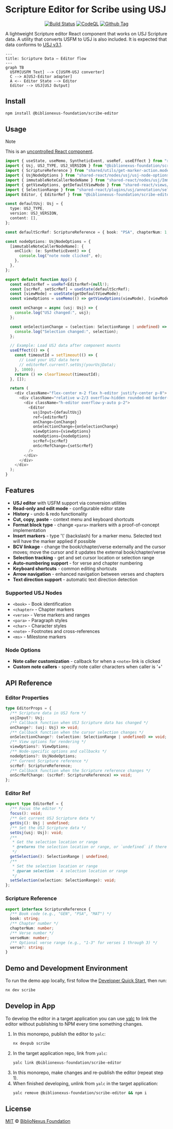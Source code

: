 # Scripture Editor for Scribe using USJ

<div align="center">

[![Build Status][github-actions-status]][github-actions-url]
[![CodeQL][gitghub-codeql-status]][gitghub-codeql-url]
[![Github Tag][npm-version-image]][npm-version-url]

</div>

A lightweight Scripture editor React component that works on USJ Scripture data. A utility that converts USFM to USJ is also included. It is expected that data conforms to [USJ v3.1](https://docs.usfm.bible/usfm/3.1/).

```mermaid
---
title: Scripture Data — Editor flow
---
graph TB
  USFM[USFM Text] --> C[USFM-USJ converter]
  C --> A[USJ-Editor adapter]
  A <-- Editor State --> Editor
  Editor --> USJ[USJ Output]
```

## Install

```sh
npm install @biblionexus-foundation/scribe-editor
```

## Usage

> [!NOTE]
> This is an [uncontrolled React component](https://react.dev/learn/sharing-state-between-components#controlled-and-uncontrolled-components).

```typescript
import { useState, useMemo, SyntheticEvent, useRef, useEffect } from "react";
import { Usj, USJ_TYPE, USJ_VERSION } from "@biblionexus-foundation/scripture-utilities";
import { ScriptureReference } from "shared/utils/get-marker-action.model";
import { UsjNodeOptions } from "shared-react/nodes/usj/usj-node-options.model";
import { immutableNoteCallerNodeName } from "shared-react/nodes/usj/ImmutableNoteCallerNode";
import { getViewOptions, getDefaultViewMode } from "shared-react/views/view-options.utils";
import { SelectionRange } from "shared-react/plugins/usj/annotation/selection.model";
import Editor, { EditorRef } from "@biblionexus-foundation/scribe-editor";

const defaultUsj: Usj = {
  type: USJ_TYPE,
  version: USJ_VERSION,
  content: [],
};

const defaultScrRef: ScriptureReference = { book: "PSA", chapterNum: 1, verseNum: 1 };

const nodeOptions: UsjNodeOptions = {
  [immutableNoteCallerNodeName]: {
    onClick: (e: SyntheticEvent) => {
      console.log("note node clicked", e);
    },
  },
};

export default function App() {
  const editorRef = useRef<EditorRef>(null!);
  const [scrRef, setScrRef] = useState(defaultScrRef);
  const [viewMode] = useState(getDefaultViewMode);
  const viewOptions = useMemo(() => getViewOptions(viewMode), [viewMode]);

  const onChange = async (usj: Usj) => {
    console.log("USJ changed:", usj);
  };

  const onSelectionChange = (selection: SelectionRange | undefined) => {
    console.log("Selection changed:", selection);
  };

  // Example: Load USJ data after component mounts
  useEffect(() => {
    const timeoutId = setTimeout(() => {
      // Load your USJ data here
      // editorRef.current?.setUsj(yourUsjData);
    }, 1000);
    return () => clearTimeout(timeoutId);
  }, []);

  return (
    <div className="flex-center m-2 flex h-editor justify-center p-8">
      <div className="relative w-2/3 overflow-hidden rounded-md border-2 border-secondary">
        <div className="h-editor overflow-y-auto p-2">
          <Editor
            usjInput={defaultUsj}
            ref={editorRef}
            onChange={onChange}
            onSelectionChange={onSelectionChange}
            viewOptions={viewOptions}
            nodeOptions={nodeOptions}
            scrRef={scrRef}
            onScrRefChange={setScrRef}
          />
        </div>
      </div>
    </div>
  );
}
```

## Features

- **USJ editor** with USFM support via conversion utilities
- **Read-only and edit mode** - configurable editor state
- **History** - undo & redo functionality
- **Cut, copy, paste** - context menu and keyboard shortcuts
- **Format block type** - change `<para>` markers with a proof-of-concept implementation
- **Insert markers** - type '\\' (backslash) for a marker menu. Selected text will have the marker applied if possible
- **BCV linkage** - change the book/chapter/verse externally and the cursor moves; move the cursor and it updates the external book/chapter/verse
- **Selection tracking** - get and set cursor location or selection range
- **Auto-numbering support** - for verse and chapter numbering
- **Keyboard shortcuts** - common editing shortcuts
- **Arrow navigation** - enhanced navigation between verses and chapters
- **Text direction support** - automatic text direction detection

### Supported USJ Nodes

- `<book>` - Book identification
- `<chapter>` - Chapter markers
- `<verse>` - Verse markers and ranges
- `<para>` - Paragraph styles
- `<char>` - Character styles
- `<note>` - Footnotes and cross-references
- `<ms>` - Milestone markers

### Node Options

- **Note caller customization** - callback for when a `<note>` link is clicked
- **Custom note callers** - specify note caller characters when caller is '+'

## API Reference

### Editor Properties

```typescript
type EditorProps = {
  /** Scripture data in USJ form */
  usjInput?: Usj;
  /** Callback function when USJ Scripture data has changed */
  onChange?: (usj: Usj) => void;
  /** Callback function when the cursor selection changes */
  onSelectionChange?: (selection: SelectionRange | undefined) => void;
  /** View options for rendering */
  viewOptions?: ViewOptions;
  /** Node-specific options and callbacks */
  nodeOptions?: UsjNodeOptions;
  /** Current Scripture reference */
  scrRef: ScriptureReference;
  /** Callback function when the Scripture reference changes */
  onScrRefChange: (scrRef: ScriptureReference) => void;
};
```

### Editor Ref

```typescript
export type EditorRef = {
  /** Focus the editor */
  focus(): void;
  /** Get current USJ Scripture data */
  getUsj(): Usj | undefined;
  /** Set the USJ Scripture data */
  setUsj(usj: Usj): void;
  /**
   * Get the selection location or range
   * @returns the selection location or range, or `undefined` if there is no selection
   */
  getSelection(): SelectionRange | undefined;
  /**
   * Set the selection location or range
   * @param selection - A selection location or range
   */
  setSelection(selection: SelectionRange): void;
};
```

### Scripture Reference

```typescript
export interface ScriptureReference {
  /** Book code (e.g., "GEN", "PSA", "MAT") */
  book: string;
  /** Chapter number */
  chapterNum: number;
  /** Verse number */
  verseNum: number;
  /** Optional verse range (e.g., "1-3" for verses 1 through 3) */
  verse?: string;
}
```

## Demo and Development Environment

To run the demo app locally, first follow the [Developer Quick Start](/README.md#developer-quick-start), then run:

```sh
nx dev scribe
```

## Develop in App

To develop the editor in a target application you can use [yalc](https://www.npmjs.com/package/yalc) to link the editor without publishing to NPM every time something changes.

1. In this monorepo, publish the editor to `yalc`:
   ```bash
   nx devpub scribe
   ```
2. In the target application repo, link from `yalc`:
   ```bash
   yalc link @biblionexus-foundation/scribe-editor
   ```
3. In this monorepo, make changes and re-publish the editor (repeat step 1).
4. When finished developing, unlink from `yalc` in the target application:
   ```bash
   yalc remove @biblionexus-foundation/scribe-editor && npm i
   ```

## License

[MIT][github-license] © [BiblioNexus Foundation](https://biblionexus.org/)

<!-- define variables used above -->

[github-actions-status]: https://github.com/BiblioNexus-Foundation/scripture-editors/actions/workflows/test-publish.yml/badge.svg
[github-actions-url]: https://github.com/BiblioNexus-Foundation/scripture-editors/actions
[gitghub-codeql-status]: https://github.com/BiblioNexus-Foundation/scripture-editors/actions/workflows/codeql.yml/badge.svg
[gitghub-codeql-url]: https://github.com/BiblioNexus-Foundation/scripture-editors/actions/workflows/codeql.yml
[npm-version-image]: https://img.shields.io/npm/v/@biblionexus-foundation/scribe-editor
[npm-version-url]: https://github.com/BiblioNexus-Foundation/scripture-editors/releases
[github-license]: https://github.com/BiblioNexus-Foundation/scripture-editors/blob/main/packages/scribe/LICENSE
